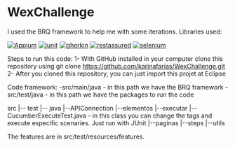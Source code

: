 # WexChallenge
I used the BRQ framework to help me with some iterations.
Libraries used:

[![Appium](https://img.shields.io/badge/appium-v.%207.0.0-blueviolet.svg)](http://appium.io/)  [![junit](https://img.shields.io/badge/junit-4.12-red.svg)](https://junit.org/junit4/) [![gherkin](https://img.shields.io/badge/gherkin-2.12.2-brightgreen.svg)](https://cucumber.io/docs/gherkin/) [![restassured](https://img.shields.io/badge/restassured-2.9.0-brightgreen.svg)](https://github.com/rest-assured/rest-assured/wiki/ReleaseNotes29) [![selenium](https://img.shields.io/badge/selenium-3.141.59-blue.svg)](https://www.seleniumhq.org/)

Steps to run this code:
1- With GitHub installed in your computer clone this repository using git clone https://github.com/karinafarias/WexChallenge.git
2- After you cloned this repository, you can just import this projet at Eclipse

Code framework:
-src/main/java - in this path we have the BRQ framework
-src/test/java - in this path we have the packages to run the code
  
 src
  |-- test
       |-- java 
            |--APIConnection
            |--elementos
            |--executar
                  |--CucumberExecuteTest.java - in this class you can change the tags and execute especific scenaries. Just run with JUnit
            |--paginas
            |--steps
            |--utils
            
The features are in src/test/resources/features.
